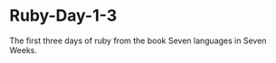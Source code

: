 Ruby-Day-1-3
============

The first three days of ruby from the book Seven languages in Seven Weeks.
